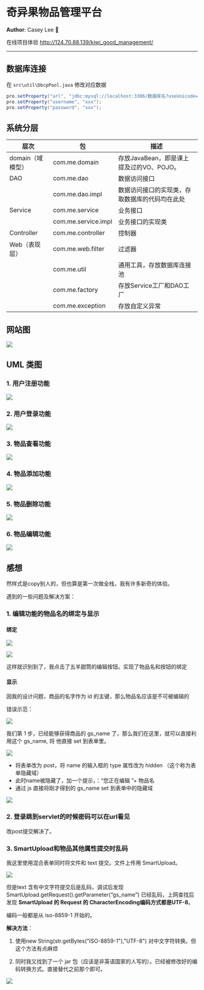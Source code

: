 # 奇异果物品管理平台

**Author**: Casey Lee​ :kiwi_fruit:

在线项目体验 http://124.70.88.139/kiwi_good_management/

---

## 数据库连接

在 `src\util\DbcpPool.java` 修改对应数据

```java
pro.setProperty("url", "jdbc:mysql://localhost:3306/数据库名?useUnicode=true&characterEncoding=UTF-8");
pro.setProperty("username", "xxx");
pro.setProperty("password", "xxx");
```

## 系统分层

| 层次             | 包                  | 描述                                           |
| ---------------- | ------------------- | ---------------------------------------------- |
| domain（域模型） | com.me.domain       | 存放JavaBean，即是课上提及过的VO、POJO。       |
| DAO              | com.me.dao          | 数据访问接口                                   |
|                  | com.me.dao.impl     | 数据访问接口的实现类，存取数据库的代码均在此处 |
| Service          | com.me.service      | 业务接口                                       |
|                  | com.me.service.impl | 业务接口的实现类                               |
| Controller       | com.me.controller   | 控制器                                         |
| Web（表现层）    | com.me.web.filter   | 过滤器                                         |
|                  | com.me.util         | 通用工具，存放数据库连接池                     |
|                  | com.me.factory      | 存放Service工厂和DAO工厂                       |
|                  | com.me.exception    | 存放自定义异常                                 |

## 网站图

![](pics/1.png)

## UML 类图

### 1. 用户注册功能

![](pics/2.png)

### 2. 用户登录功能

![](pics/3.png)

### 3. 物品查看功能

![](pics/4.png)

### 4. 物品添加功能

![](pics/5.jpg)

### 5. 物品删除功能

![](pics/6.png)



### 6. 物品编辑功能

![](pics/7.png)

## 感想

然样式是copy别人的，但也算是第一次做全栈，我有许多新奇的体验。

遇到的一些问题及解决方案：

### 1. 编辑功能的物品名的绑定与显示

#### 绑定

![](pics/8.png)

![](pics/9.png)

这样就识别到了，我点击了五羊甜筒的编辑按钮。实现了物品名和按钮的绑定

#### 显示

因我的设计问题，商品的名字作为 id 的主键，那么物品名应该是不可被编辑的

错误示范：

![](pics/10.png)

我们第 1 步，已经能够获得商品的 gs_name 了，那么我们在这里，就可以直接利用这个 gs_name, 将 他直接 set 到表单里。

![](pics/11.jpg)

- 将表单改为 post，将 name 的输入框的 type 属性改为 hidden （这个称为表单隐藏域）
- 此时name被隐藏了，加一个提示，：“您正在编辑 ”+ 物品名
- 通过 js 直接将刚才得到的 gs_name set 到表单中的隐藏域

![](pics/12.jpg)

### 2. 登录跳到servlet的时候密码可以在url看见

改post提交解决了。

### 3. SmartUpload和物品其他属性提交时乱码

我这里使用混合表单同时将文件和 text 提交。文件上传用 SmartUpload。

![](pics/13.png)

但是text 含有中文字符提交后是乱码，调试后发现 SmartUpload.getRequest().getParameter(“gs_name”) 已经乱码，上网查找后发现 **SmartUpload 的 Request 的 CharacterEncoding编码方式都是UTF-8**。

编码一般都是从 iso-8859-1 开始的。

**解决方法**：

1. 使用new String(str.getBytes("ISO-8859-1"),"UTF-8") 对中文字符转换。但这个方法有点麻烦

2. 同时我又找到了一个 jar 包（应该是非英语国家的人写的）。已经被修改好的编码转换方式。直接替代之前那个即可。

![](pics/14.png)